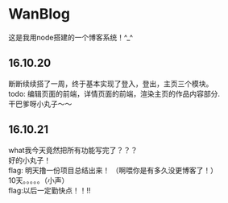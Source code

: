 # WanBlog
这是我用node搭建的一个博客系统！^_^
    
## 16.10.20
断断续续搭了一周，终于基本实现了登入，登出，主页三个模块。    
todo: 编辑页面的前端，详情页面的前端，渲染主页的作品内容部分.    
干巴爹呀小丸子～～
    
## 16.10.21
what我今天竟然把所有功能写完了？？？    
好的小丸子！    
flag: 明天撸一份项目总结出来！
（啊喂你是有多久没更博客了！）   
10天。。。。。（小声）    
flag:以后一定勤快点！！!!